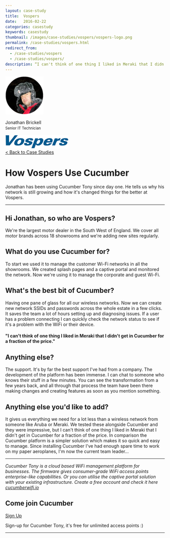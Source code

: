 ```yaml
---
layout: case-study
title:  Vospers
date:   2016-02-22
categories: casestudy
keywords: casestudy
thumbnail: /images/case-studies/vospers/vospers-logo.png
permalink: /case-studies/vospers.html
redirect_from:
  - /case-studies/vospers
  - /case-studies/vospers/
description: “I can't think of one thing I liked in Meraki that I didn't get in Cucumber for a fraction of the price.”
---
```


<div class="mdl-grid">
<div class="case-study-side mdl-cell mdl-cell--3-col mdl-cell--8-col-tablet mdl-cell--4-col-phone mdl-typography--text-center mdl-shadow--4dp">
<img class="cs-portrait text-center" src="/images/case-studies/vospers/vospers-jonathan.png" width="120px">
<p>Jonathan Brickell <br> <small>Senior IT Technician</small></p>
<img src="/images/case-studies/vospers/vospers-logo.png" width="200px">
</div>

<div class="case-study-post mdl-cell mdl-cell--9-col mdl-shadow--4dp">
<a href="/community/showcase/">< Back to Case Studies</a>
<h1>How Vospers Use Cucumber</h1>
<p>Jonathan has been using Cucumber Tony since day one. He tells us why his network is still growing and how it's changed things for the better at Vospers.</p>

<hr>

<h2>Hi Jonathan, so who are Vospers?</h2>

<p>We're the largest motor dealer in the South West of England. We cover all motor brands across 18 showrooms and we're adding new sites regularly.</p>

<h2>What do you use Cucumber for?</h2>

<p>To start we used it to manage the customer Wi-Fi networks in all the showrooms. We created splash pages and a captive portal and monitored the network. Now we're using it to manage the corporate and guest Wi-Fi.</p>

<h2>What's the best bit of Cucumber?</h2>

<p>Having one pane of glass for all our wireless networks. Now we can create new network SSIDs and passwords across the whole estate in a few clicks. It saves the team a lot of hours setting up and diagnosing issues. If a user has a problem connecting I can quickly check the network status to see if it's a problem with the WiFi or their device.</p>

<div class="mdl-typography--text-center">
<h4>"I can't think of one thing I liked in Meraki that I didn't get in Cucumber for a fraction of the price."</h4>
</div>

<h2>Anything else?</h2>

<p>The support. It's by far the best support I've had from a company. The development of the platform has been immense. I can chat to someone who knows their stuff in a few minutes. You can see the transformation from a few years back, and all through that process the team have been there making changes and creating features as soon as you mention something.</p>

<h2>Anything else you'd like to add?</h2>

<p>It gives us everything we need for a lot less than a wireless network from someone like Aruba or Meraki. We tested these alongside Cucumber and they were impressive, but I can't think of one thing I liked in Meraki that I didn't get in Cucumber for a fraction of the price. In comparison the Cucumber platform is a simpler solution which makes it so quick and easy to manage. Since installing Cucumber I've had enough spare time to work on my paper aeroplanes, I'm now the current team leader…</p>

<hr>

<div class="mdl-typography--text-center">
<p><i>Cucumber Tony is a cloud based WiFi management platform for businesses. The firmware gives consumer-grade WiFi access points enterprise-like capabilities. Or you can utilise the captive portal solution with your existing infrastructure. Create a free account and check it here <a href="https://cucumberwifi.io">cucumberwifi.io</a></i></p>
<div class="text-center">
<h2>Come join Cucumber</h2>
<a href="https://my.ctapp.io/#/create" class="button success dst">Sign Up</a><br>
<p>Sign-up for Cucumber Tony, it's free for unlimited access points :)</p>
</div>
<hr>
</div>
</div>
</div>
